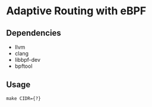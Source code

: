 # Adaptive Routing with eBPF

## Dependencies
- llvm
- clang
- libbpf-dev
- bpftool

## Usage
```
make CIDR={?}
```

